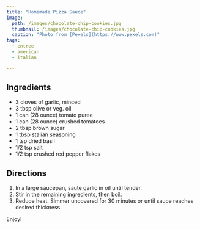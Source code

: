 ```yaml
---
title: "Homemade Pizza Sauce"
image: 
  path: /images/chocolate-chip-cookies.jpg
  thumbnail: /images/chocolate-chip-cookies.jpg
  caption: "Photo from [Pexels](https://www.pexels.com)"
tags:
  - entree
  - american
  - italian

---
```


## Ingredients

* 3 cloves of garlic, minced
* 3 tbsp olive or veg. oil
* 1 can (28 ounce) tomato puree
* 1 can (28 ounce) crushed tomatoes
* 2 tbsp brown sugar
* 1 tbsp stalian seasoning
* 1 tsp dried basil
* 1/2 tsp salt
* 1/2 tsp crushed red pepper flakes

## Directions

1. In a large saucepan, saute garlic in oil until tender.
2. Stir in the remaining ingredients, then boil. 
3. Reduce heat. Simmer uncovered for 30 minutes or until sauce reaches desired thickness.

Enjoy!

